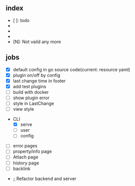 ## index
* [ ]: todo
* [-]: progress
* [x]: done
* [!]: blocked
* [N]: Not vaild any more

## jobs
* [x] default config in go source code(current: resource yaml)
* [x] plugin on/off by config
* [x] last change time in footer
* [x] add test plugins
* [ ] build with docker
* [ ] show plugin error
* [ ] style in LastChange
* [ ] view style
* CLI
    * [x] serve
    * [ ] user
    * [ ] config
* [ ] error pages
* [ ] property/info page
* [ ] Attach page
* [ ] history page
* [ ] backlink
* [-] Refactor backend and server
